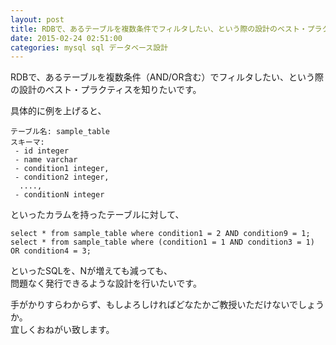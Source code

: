 ```yaml
---
layout: post
title: RDBで、あるテーブルを複数条件でフィルタしたい、という際の設計のベスト・プラクティスを知りたい
date: 2015-02-24 02:51:00
categories: mysql sql データベース設計
---
```

<p>RDBで、あるテーブルを複数条件（AND/OR含む）でフィルタしたい、という際の設計のベスト・プラクティスを知りたいです。</p>

<p>具体的に例を上げると、</p>

<pre><code>テーブル名: sample_table
スキーマ: 
 - id integer
 - name varchar
 - condition1 integer,
 - condition2 integer,
  ....,
 - conditionN integer
</code></pre>

<p>といったカラムを持ったテーブルに対して、</p>

<pre><code>select * from sample_table where condition1 = 2 AND condition9 = 1;
select * from sample_table where (condition1 = 1 AND condition3 = 1) OR condition4 = 3;
</code></pre>

<p>といったSQLを、Nが増えても減っても、<br>
問題なく発行できるような設計を行いたいです。</p>

<p>手がかりすらわからず、もしよろしければどなたかご教授いただけないでしょうか。<br>
宜しくおねがい致します。</p>
